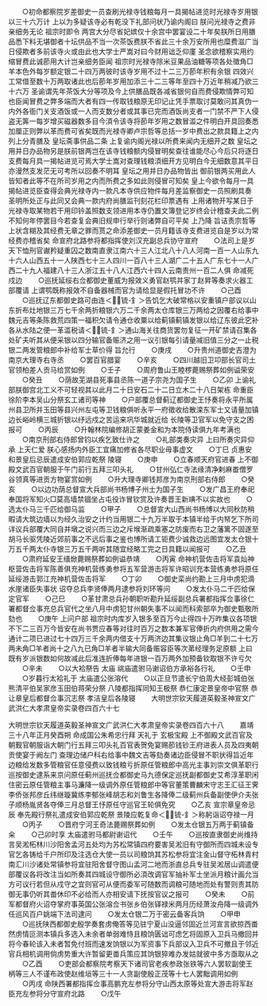 <!-- { "loadSidebar": true } -->
　　○初命都察院岁差御史一员查刷光禄寺钱粮每月一具揭帖进览时光禄寺岁用银以三十六万计  上以为多疑该寺必有乾没下礼部问状乃谕内阁曰  朕问光禄寺之费非亲细务无论  祖宗时即令  两宫大分尽省妃嫔仅十余宫中罢宴设二十年矣朕所日用膳品悉下料无堪御者十坛供品不当一次茶饭费朕不省此三十余万安所用也糜费滋广当日侵欺者多前该寺火或由此也大学士严嵩对曰今财用诎乏仰廑  圣念欲稽察实用约缩冒费此诚莭用大计岂亲细务臣闻  祖宗时光禄寺除米豆果品油糖等项各处徵角□羊本色外每岁额定银二十四万两彼时该寺岁用不过十二三万莭年积有余银  四效兴工常借至数十万两取诸此也后莭年岁用加添三十二三等年至四十万近年稍减乃欲三十六万  圣谕谓先年茶饭大分等项及今上供膳品既各减省银何自而费侵欺情弊可知也臣闻冒费之弊多端而大者有四一传取钱粮原无印记止凭手票取讨莫敢问其真伪一内外各衙门关支酒饭或一人而支数分者或其事已完而酒饭尚支者一门禁不严下人侵盗无筭一每岁增买磁器数多目今湏令该寺将莭年岁用之数冒滥之件明白开具回奏悉加厘正则弊以革而费可省矣既而光禄寺卿卢宗哲等总括一岁中费出之款具籍上之内列上分青膳及  皇坛斋事供品二条  上复谕内阁光禄以所费来闻内无细开之数  皇坛之用并日办品物另是朕前银两岂在该寺钱粮额内侵冒明矣查往谁能尽心今后只将逐日支费每月具一揭帖进览可焉大学士嵩对查理钱粮湏细开方见明白今无细数意其平日亦漫然支发茫无可考所以回奏不明耳  皇坛之用并日办品物皆出  御前银两买用此人皆知者此等不在所司岁用之内而所费之多如此则侵冒可知矣  皇上今欲令每月一具揭帖进览臣查得会典光禄寺内一款凡本寺供应物件每月差监察御史一员照刷具奏  圣明所处正与此同又会典一款内府尚膳监刊刻花栏印票遇有  上用诸物开写某日于光禄寺取某物若干用印钤盖照数支领进用本寺仍置文簿登记岁终会计稽查夫此二例不知何年停罢目今若查复会典旧规申行举行则诸弊自可平矣  上乃降  旨诘责宗哲等上状含糊及其经费无章之罪而贳之命添差御史一员月籍该寺支费进览自是岁以为常经费亦稽省矣  命宣府北路参将都指挥使刘汉充副总兵协守宣府
　　○法司上是岁天下恤刑官谳矜疑重囚之数南直隶江南六十三人江北八十八人河南一百一人山东九十六人山西五十一人陕西七十三人四川一百八十三人湖广二十五人广东七十一人广西二十九人福建八十三人浙江五十八人江西六十四人云南贵州一百二人俱  命减死戍边
　　○巡抚延绥右佥都御史董威为报效义勇官赵鹗并家丁赵昇等奏求火器工部覆请  上谓鹗既称报效不自备器械而官为请给显是假托冒功不许
　　○己酉
　　○巡抚辽东都御史路可由连＜锍-釒＞告饥乞大破常格以安重镇户部议以山东折布灶地银三万七千余两折粮银六万二千余两太仓库银三万两给之因覆右给事中魏元吉等条陈救荒四策一福积欠请令通仓收粟以给蓟镇蓟镇发银以给辽东彼此穵补各从水陆之便一革滥税请＜锍-釒＞通山海关往商货罢勿复征一开矿禁请召集各处矿夫听其从便采银以四分输官备赈济之用一议引银每引请量减旧值三分之一止税银二两发管粮郎中补给军士草价得  旨允行
　　○庚戌
　　○升贵州道御史吉澄为南京大理寺右寺丞
　　○罢百官腊宴
　　○辛亥
　　○四川越旧卫卭部长官司土官领柏差人贡马给赏如例
　　○壬子
　　○周府鲁山王睦椤薨赐祭葬如例谥荣安
　　○癸丑
　　○荫故芜湖县死事县丞陈一道子宗尧为国子生
　　○乙卯  上谕礼部朕御宫北工义不可轻视其以此月二十日安石二十二日立木二十八日架栋  命重臣徐阶李本吴山分祭玄工诸司等神
　　○户部覆总督蓟辽都御史王忬奏将永平所属州县卫所并玉田等县兴州左屯等卫钱粮俱听永平一府徵收给散滦东军士又请量加镇边长峪岭横三城折银以纾远戍之苦运来巩华城就近给  长陵等卫官军以免守支之困报可
　　○丙辰
　　○升翰林院编修胡正蒙姜金和为本院侍读俱九年考满也
　　○南京刑部右侍郎曾钧以疾乞致仕许之
　　○礼部类奏灾异  上曰所奏灾异仰承  上天仁爱  朕心感扬内外臣工宜痛加修省各尽职业毋事虚文
　　○丁巳  贞惠安和景皇后忌辰遣成安伯郭应乾祭  陵寝
　　○庚申
　　○立春顺天府官进春  上不御殿文武百官朝服于午门前行五拜三叩头礼
　　○甘州弘仁寺法缘清净剌麻畨僧罗谷领真等进贡方物宴赏如例
　　○升大理寺卿钱邦彦为南京刑部右侍郎
　　○癸亥
　　○以边功荫总督宣大兵部尚书杨博子州士为国子生
　　○发广昌王府奉祀奉国将军知火□莫高墙禁锢坐占屯役诈冒钦赏及许奏晋王新琠不以实故也
　　○选太仆马三千匹给御马监
　　○甲子
　　○总督宣大山西尚书杨博以大同秋防稍暇请大筑边墙以为经久治安之计约当用银二十九万半取于本镇半给于内帑乞下所司详议兵部覆大同自并墩之说兴而三边之斥堠渐疏乘塞之防废而右卫之藩篱不固遂至胡马长驱凭陵近郊前事之不远后事之鉴也博所请工钜费少诚救边远图宜发太仓银十万五千两太仆寺银三万五千两听其随宜经略工完之日具籍以闻报可
　　○乙丑
　　○肃府延安王缙焮薨赐祭葬如例谥恭靖
　　○丙寅  命神机营佐击将军袁灿神枢营佐击将军陈善俱充神机营练勇参将五军营游击将军许昭训充本营练勇参将原任延绥游击郭江充神机营佐击将军
　　○丁卯
　　○御史栾尚约勘上三月中虏犯滴水崖诸臣失事状  诏夺总兵李贤俸两月逮参将刘环等问
　　○发太仆马二千匹给保定官军
　　○己巳
　　○革甘肃总兵孙朝职听勘升延绥副总兵署都指挥佥事徐仁署都督佥事充总兵官代之坐八月中虏犯甘州朝失事不以闻而科索部卒为御史甄敬所劾也
　　○庚午  上问户部  祖宗时内库岁入银多至百万今止得四十万昨集议各项银不下二三百万今皆安在尚书贾应春等对往时百万之数本兼军官俸折内府供用之需今通计二项已进过七十四万三千余两内借支十万两济边其集议银止角□羊到二十七万两未角□羊者尚十之八九已角□羊者半输大同备赈容臣等次苐经理务足原额  上曰既有岁派银数如何故减此后准连折俸每年进银一百万两外加预备钦取银不许亏欠
　　○辛未
　　○以大袷祭告  太庙  祧庙遣驸马谢诏伯方承裕各行礼
　　○壬申
　　○岁暮行太袷礼于  太庙遣公张溶代
　　○以正旦节遣长宁伯周大经彭城伯张熊清平伯吴家彦玉田伯蒋荣分祭  八陵都指挥同知王极祭  恭仁康定景皇帝中官祭  恭让章皇后都督佥事沉志祭  孝洁皇后各陵寝
　　大明世宗钦天履道英毅圣神宣文广武洪仁大孝肃皇帝实录卷四百六十七
　　


大明世宗钦天履道英毅圣神宣文广武洪仁大孝肃皇帝实录卷四百六十八
　　嘉靖三十八年正月癸酉朔  命成国公朱希忠行拜  天礼于  玄极宝殿  上不御殿文武百官及朝觐官朝服诣大朝门行五拜三叩头礼百官表贺免宴赐莭钱钞王府进表人员及四夷朝贡使宴于阙左门  查理边储户科右给事中魏文吉等劾奏诸边臣侵冒不职状得旨近年边粮给发数多管粮官任意侵费以致钱粮亏折原任管粮郎中高光主事刘崇文俱革职行巡按御史逮系来京问原任蓟州巡抚佥都御史马九德保定巡抚副都御史艾希淳革职闲住密云原任管粮主事马濂降一级调外原任管粮郎中等官董策曹麟宋守志王汇征王霁李侨张邦彦丘纬继璇冀练李郁张峰胡志和刘鲁生各降俸二级蓟州兵备副使伊介夫张子顺杨胤贤各夺俸三月总督王忬原任守巡官王轮俱免究
　　○乙亥  宣宗章皇帝忌辰  奉先殿行祭礼遣成安伯郭应乾祭  景陵应乾复命＜锍-釒＞称躬诣诏夺禄一月
　　○丙子
　　○晋府宁河王奇法薨赐祭葬如例
　　○发太仓银五万两于蓟镇备籴
　　○己卯时享  太庙遣驸马都尉谢诏代
　　○壬午
　　○巡按直隶御史尚维持言吴淞柘林川沙阳舍孟河五处均为苏松常镇四府要害吴淞旧有守御所而四城未设专官乞各铸给千户所印及注选仓大使一员以司粮饷其苏松参将宜注金山督守柘林青村南汇川沙诸处常镇参将宜驻阳舍督守图山孟河二地而浙直总兵专驻吴淞居山调遣便部覆议各将改注当如所奏其四城设守御所必湏改调官军抽补军士坐派月粮计画允当方可议行若但从戍守之宜则官可从便而委军可随数而调粮可随地而处有警则责其防御无事仍听其畨休印不必给而人亦相安请下抚按官议之报可
　　○癸未
　　○前军都督府火诏夺掌府事英国公张溶佥书张乡伯张铎禄米两月历经萧汝舟降一级调外任巡风百户姚端下法司逮问
　　○发太仓银二万于密云备客兵饷
　　○甲申
　　○巡抚陕西都御史殷学奏套虏俺答等见驻宁夏山没逼邻固近兰河宣言欲掠西畨然虏情叵测本镇兵多选入未余者单弱难恃且粮饷匮诎可虑乞将固原入卫兵马撤回并将今春轮该入未者暂免付班而速发饷银以为军资事下兵部议入卫兵不可撤且于邻近官兵相机调用倘虏势重大许暂留更畨兵策应其饷银猝难办发姑就彼中多方亟取从之
　　○乙酉
　　○吏部会都察院考察天下诸司官老疾参政张铁等六人罢软副使王柄等三人不谨布政使赵维垣等三十一人贪副使殷正茂等十七人罢黜调用如例
　　○丙戌  命陕西署都指挥佥事高鹏充左参将分守山西太原等处宣大游击将军赵臣充左参将分守宣府北路
　　○戊午
